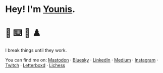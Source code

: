 # Hey! I'm [Younis](https://younishd.fr).

# 🙋 ⌨️ 🍿 ♟️

I break things until they work.

You can find me on: <a rel="me" href="https://nileane.fr/@younishd">Mastodon</a> · [Bluesky](https://bsky.app/profile/younis24de.bsky.social) · [LinkedIn](https://www.linkedin.com/in/younishd) · [Medium](https://medium.com/@younishd) · [Instagram](https://instagram.com/younis24de) · [Twitch](https://twitch.tv/neoprene1337) · [Letterboxd](https://letterboxd.com/youni) · [Lichess](https://lichess.org/@/younishd)
